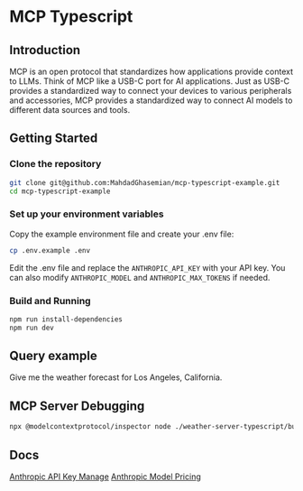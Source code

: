 # MCP Typescript

## Introduction

MCP is an open protocol that standardizes how applications provide context to LLMs. Think of MCP like a USB-C port for AI applications. Just as USB-C provides a standardized way to connect your devices to various peripherals and accessories, MCP provides a standardized way to connect AI models to different data sources and tools.

## Getting Started

### Clone the repository

```bash
git clone git@github.com:MahdadGhasemian/mcp-typescript-example.git
cd mcp-typescript-example
```

### Set up your environment variables

Copy the example environment file and create your .env file:

```bash
cp .env.example .env
```

Edit the .env file and replace the `ANTHROPIC_API_KEY` with your API key.
You can also modify `ANTHROPIC_MODEL` and `ANTHROPIC_MAX_TOKENS` if needed.

### Build and Running

```bash
npm run install-dependencies
npm run dev
```

## Query example

Give me the weather forecast for Los Angeles, California.

## MCP Server Debugging

```bash
npx @modelcontextprotocol/inspector node ./weather-server-typescript/build/index.js
```

## Docs

[Anthropic API Key Manage](https://console.anthropic.com/settings/keys)
[Anthropic Model Pricing](https://docs.anthropic.com/en/docs/about-claude/models/all-models#model-comparison-table)
